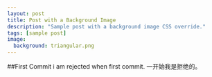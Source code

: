 ```yaml
---
layout: post
title: Post with a Background Image
description: "Sample post with a background image CSS override."
tags: [sample post]
image:
  background: triangular.png
---
```


##First Commit
i am rejected when first commit.
一开始我是拒绝的。
